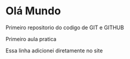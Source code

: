 # Olá Mundo
Primeiro repositorio do codigo de GIT e GITHUB

Primeiro aula pratica

Essa linha adicionei diretamente no site
